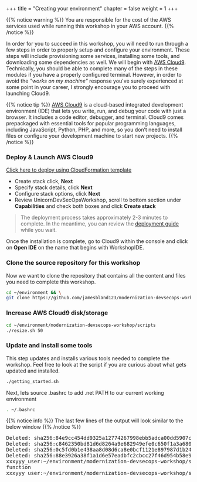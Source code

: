 +++
title = "Creating your environment"
chapter = false
weight = 1
+++

{{% notice warning %}}
You are responsible for the cost of the AWS services used while running this workshop in your AWS account.
{{% /notice %}}

In order for you to succeed in this workshop, you will need to run through a few steps in order to properly setup and configure your environment. These steps will include provisioning some services, installing some tools, and downloading some dependencies as well. We will begin with [AWS Cloud9](https://aws.amazon.com/cloud9/). Technically, you should be able to complete many of the steps in these modules if you have a properly configured terminal. However, in order to avoid the *"works on my machine"* response you've surely experienced at some point in your career, I strongly encourage you to proceed with launching Cloud9.

{{% notice tip %}}
[AWS Cloud9](https://aws.amazon.com/cloud9/) is a cloud-based integrated development environment (IDE) that lets you write, run, and debug your code with just a browser. It includes a code editor, debugger, and terminal. Cloud9 comes prepackaged with essential tools for popular programming languages, including JavaScript, Python, PHP, and more, so you don’t need to install files or configure your development machine to start new projects.
{{% /notice %}}

### Deploy & Launch AWS Cloud9

   [Click here to deploy using CloudFormation template](https://console.aws.amazon.com/cloudformation/home?region=us-west-2#/stacks/new?stackName=UnicornDevSecOpsWorkshop&templateURL=https://modernization-workshop-west-2.s3-us-west-2.amazonaws.com/devops/cfn/modernization-workshop.yaml)

   - Create stack click, **Next**
   - Specify stack details, click **Next**
   - Configure stack options, click **Next**
   - Review UnicornDevSecOpsWorkshop, scroll to bottom section under **Capabilities** and check both boxes and click **Create stack** 

>The deployment process takes approximately 2-3 minutes to complete. In the meantime, you can review the [deployment guide](https://aws-quickstart.s3.amazonaws.com/quickstart-cloud9-ide/doc/aws-cloud9-cloud-based-ide.pdf) while you wait.

Once the installation is complete, go to Cloud9 within the console and click on **Open IDE** on the name that begins with WorkshopIDE.

### Clone the source repository for this workshop

Now we want to clone the repository that contains all the content and files you need to complete this workshop.

```bash
cd ~/environment && \
git clone https://github.com/jamesbland123/modernization-devsecops-workshop.git
```

### Increase AWS Cloud9 disk/storage
```bash
cd ~/environment/modernization-devsecops-workshop/scripts
./resize.sh 50
```

### Update and install some tools

This step updates and installs various tools needed to complete the workshop.  Feel free to look at the script if you are curious about what gets updated and installed.  

```bash
./getting_started.sh
```
Next, lets source .bashrc to add .net PATH to our current working environment

```bash
. ~/.bashrc
```

{{% notice info %}}
The last few lines of the output will look similar to the below window
{{% /notice %}}

<pre>
Deleted: sha256:84e9cc454dd9325a12774267998ebb5adca00dd5907c73b447fd3437611209d0
Deleted: sha256:c8462350bd81d6d8264a9e682949efe0c650f1a3a6800ceccf335e70bbcdf1f9
Deleted: sha256:0c5fd0b1e438aa8d08d6ca8e0bcf1121e897987d1b24495467cb18b1d9104e19
Deleted: sha256:88e3926a38f1a1d6e57eadbfc2cbcc27f46d954b58e9dfc902e05879cd8f99b9
xxxyyy_user:~/environment/modernization-devsecops-workshop/scripts (master) $ . ~/.bashrc
function
xxxyyy_user:~/environment/modernization-devsecops-workshop/scripts (master) $ 
</pre>




